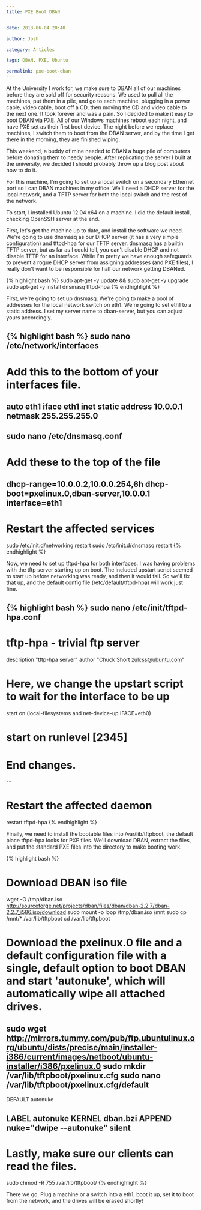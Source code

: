 ```yaml
---
title: PXE Boot DBAN


date: 2013-06-04 20:40

author: Josh

category: Articles

tags: DBAN, PXE, Ubuntu

permalink: pxe-boot-dban
---
```


At the University I work for, we make sure to DBAN all of our machines
before they are sold off for security reasons. We used to pull all the
machines, put them in a pile, and go to each machine, plugging in a
power cable, video cable, boot off a CD, then moving the CD and video
cable to the next one. It took forever and was a pain. So I decided to
make it easy to boot DBAN via PXE. All of our Windows machines reboot
each night, and have PXE set as their first boot device. The night
before we replace machines, I switch them to boot from the DBAN server,
and by the time I get there in the morning, they are finished wiping.

This weekend, a buddy of mine needed to DBAN a huge pile of computers
before donating them to needy people. After replicating the server I
built at the university, we decided I should probably throw up a blog
post about how to do it.

For this machine, I'm going to set up a local switch on a secondary
Ethernet port so I can DBAN machines in my office. We'll need a DHCP
server for the local network, and a TFTP server for both the local
switch and the rest of the network.

To start, I installed Ubuntu 12.04 x64 on a machine. I did the default
install, checking OpenSSH server at the end.

First, let's get the machine up to date, and install the software we
need. We're going to use dnsmasq as our DHCP server (it has a very
simple configuration) and tftpd-hpa for our TFTP server. dnsmasq has a
builtin TFTP server, but as far as I could tell, you can't disable DHCP
and not disable TFTP for an interface. While I'm pretty we have enough
safeguards to prevent a rogue DHCP server from assigning addresses (and
PXE files), I really don't want to be responsible for half our network
getting DBANed.

{% highlight bash %}
sudo apt-get -y update && sudo apt-get -y upgrade
sudo apt-get -y install dnsmasq tftpd-hpa
{% endhighlight %}

First, we're going to set up dnsmasq. We're going to make a pool of
addresses for the local network switch on eth1. We're going to set eth1
to a static address. I set my server name to dban-server, but you can
adjust yours accordingly.

{% highlight bash %}
sudo nano /etc/network/interfaces
--
# Add this to the bottom of your interfaces file.
auto eth1
iface eth1 inet static
address 10.0.0.1
netmask 255.255.255.0
--

sudo nano /etc/dnsmasq.conf
----
# Add these to the top of the file
dhcp-range=10.0.0.2,10.0.0.254,6h
dhcp-boot=pxelinux.0,dban-server,10.0.0.1
interface=eth1
--

# Restart the affected services
sudo /etc/init.d/networking restart
sudo /etc/init.d/dnsmasq restart
{% endhighlight %}

Now, we need to set up tftpd-hpa for both interfaces. I was having
problems with the tftp server starting up on boot. The included upstart
script seemed to start up before networking was ready, and then it would
fail. So we'll fix that up, and the default config file
(/etc/default/tftpd-hpa) will work just fine.

{% highlight bash %}
sudo nano /etc/init/tftpd-hpa.conf
--
# tftp-hpa - trivial ftp server

description "tftp-hpa server"
author "Chuck Short <zulcss@ubuntu.com>"

# Here, we change the upstart script to wait for the interface to be up
start on (local-filesystems and net-device-up IFACE=eth0)
# start on runlevel [2345]
# End changes.
--
# Restart the affected daemon
restart tftpd-hpa
{% endhighlight %}

Finally, we need to install the bootable files into /var/lib/tftpboot,
the default place tftpd-hpa looks for PXE files. We'll download DBAN,
extract the files, and put the standard PXE files into the directory to
make booting work.

{% highlight bash %}
# Download DBAN iso file
wget -O /tmp/dban.iso http://sourceforge.net/projects/dban/files/dban/dban-2.2.7/dban-2.2.7_i586.iso/download
sudo mount -o loop /tmp/dban.iso /mnt
sudo cp /mnt/\* /var/lib/tftpboot
cd /var/lib/tftpboot
# Download the pxelinux.0 file and a default configuration file with a single, default option to boot DBAN and start 'autonuke', which will automatically wipe all attached drives.
sudo wget http://mirrors.tummy.com/pub/ftp.ubuntulinux.org/ubuntu/dists/precise/main/installer-i386/current/images/netboot/ubuntu-installer/i386/pxelinux.0
sudo mkdir /var/lib/tftpboot/pxelinux.cfg
sudo nano /var/lib/tftpboot/pxelinux.cfg/default
--
DEFAULT autonuke

LABEL autonuke
KERNEL dban.bzi
APPEND nuke="dwipe --autonuke" silent
--

# Lastly, make sure our clients can read the files.
sudo chmod -R 755 /var/lib/tftpboot/
{% endhighlight %}

There we go. Plug a machine or a switch into a eth1, boot it up, set it
to boot from the network, and the drives will be erased shortly!
